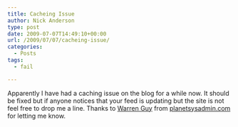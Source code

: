 ```yaml
---
title: Cacheing Issue
author: Nick Anderson
type: post
date: 2009-07-07T14:49:10+00:00
url: /2009/07/07/cacheing-issue/
categories:
  - Posts
tags:
  - fail

---
```

Apparently I have had a caching issue on the blog for a while now. It should be fixed but if anyone notices that your feed is updating but the site is not feel free to drop me a line. Thanks to [Warren Guy][1] from [planetsysadmin.com][1] for letting me know.

 [1]: http://www.planetsysadmin.com